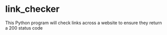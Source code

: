 # link_checker
This Python program will check links across a website to ensure they return a 200 status code
